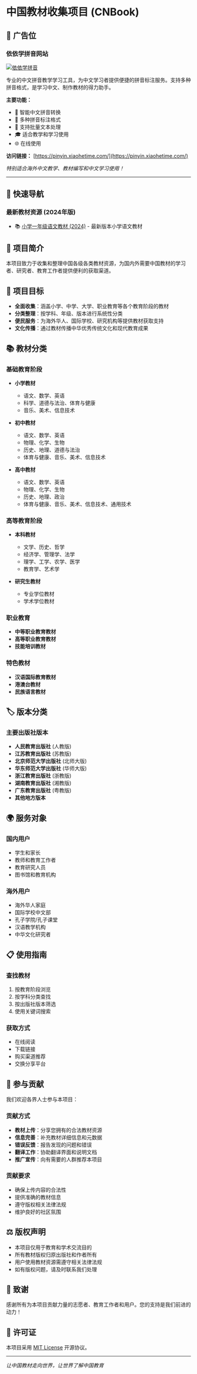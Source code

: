 # 中国教材收集项目 (CNBook)

## 🔧 广告位

### 依依学拼音网站
[![依依学拼音](https://img.shields.io/badge/拼音工具-依依学拼音-blue)](https://pinyin.xiaohetime.com/)

专业的中文拼音教学学习工具，为中文学习者提供便捷的拼音标注服务。支持多种拼音格式，是学习中文、制作教材的得力助手。

**主要功能：**
- 🎯 智能中文拼音转换
- 📝 多种拼音标注格式
- 📄 支持批量文本处理
- 🎓 适合教学和学习使用
- 🌐 在线使用

**访问链接：** [https://pinyin.xiaohetime.com/](https://pinyin.xiaohetime.com/)

*特别适合海外中文教学、教材编写和中文学习使用！*

---

## 📂 快速导航

### 最新教材资源 (2024年版)
- 📚 [小学一年级语文教材 (2024)](cnbook/小学/语文/2024/pdf) - 最新版本小学语文教材


## 📖 项目简介

本项目致力于收集和整理中国各级各类教材资源，为国内外需要中国教材的学习者、研究者、教育工作者提供便利的获取渠道。

## 🎯 项目目标

- **全面收集**：涵盖小学、中学、大学、职业教育等各个教育阶段的教材
- **分类整理**：按学科、年级、版本进行系统性分类
- **便民服务**：为海外华人、国际学校、研究机构等提供教材获取支持
- **文化传播**：通过教材传播中华优秀传统文化和现代教育成果

## 📚 教材分类

### 基础教育阶段
- **小学教材**
  - 语文、数学、英语
  - 科学、道德与法治、体育与健康
  - 音乐、美术、信息技术
  
- **初中教材**
  - 语文、数学、英语
  - 物理、化学、生物
  - 历史、地理、道德与法治
  - 体育与健康、音乐、美术、信息技术

- **高中教材**
  - 语文、数学、英语
  - 物理、化学、生物
  - 历史、地理、政治
  - 体育与健康、音乐、美术、信息技术、通用技术

### 高等教育阶段
- **本科教材**
  - 文学、历史、哲学
  - 经济学、管理学、法学
  - 理学、工学、农学、医学
  - 教育学、艺术学

- **研究生教材**
  - 专业学位教材
  - 学术学位教材

### 职业教育
- **中等职业教育教材**
- **高等职业教育教材**
- **技能培训教材**

### 特色教材
- **汉语国际教育教材**
- **港澳台教材**
- **民族语言教材**

## 🏷️ 版本分类

### 主要出版社版本
- **人民教育出版社** (人教版)
- **江苏教育出版社** (苏教版)
- **北京师范大学出版社** (北师大版)
- **华东师范大学出版社** (华师大版)
- **浙江教育出版社** (浙教版)
- **湖南教育出版社** (湘教版)
- **广东教育出版社** (粤教版)
- **其他地方版本**

## 🌍 服务对象

### 国内用户
- 学生和家长
- 教师和教育工作者
- 教育研究人员
- 图书馆和教育机构

### 海外用户
- 海外华人家庭
- 国际学校中文部
- 孔子学院/孔子课堂
- 汉语教学机构
- 中华文化研究者

## 📋 使用指南

### 查找教材
1. 按教育阶段浏览
2. 按学科分类查找
3. 按出版社版本筛选
4. 使用关键词搜索

### 获取方式
- 在线阅读
- 下载链接
- 购买渠道推荐
- 交换分享平台

## 🤝 参与贡献

我们欢迎各界人士参与本项目：

### 贡献方式
- **教材上传**：分享您拥有的合法教材资源
- **信息完善**：补充教材详细信息和元数据
- **错误反馈**：报告发现的问题和错误
- **翻译工作**：协助翻译界面和说明文档
- **推广宣传**：向有需要的人群推荐本项目

### 贡献要求
- 确保上传内容的合法性
- 提供准确的教材信息
- 遵守版权相关法律法规
- 维护良好的社区氛围

## ⚖️ 版权声明

- 本项目仅用于教育和学术交流目的
- 所有教材版权归原出版社和作者所有
- 用户使用教材资源需遵守相关法律法规
- 如有版权问题，请及时联系我们处理


## 🎉 致谢

感谢所有为本项目贡献力量的志愿者、教育工作者和用户。您的支持是我们前进的动力！

## 📄 许可证

本项目采用 [MIT License](LICENSE) 开源协议。

---

*让中国教材走向世界，让世界了解中国教育*
